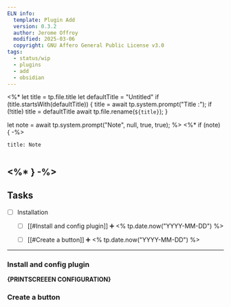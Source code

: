 ```yaml
---
ELN info:
  template: Plugin Add 
  version: 0.3.2
  author: Jerome Offroy
  modified: 2025-03-06
  copyright: GNU Affero General Public License v3.0
tags:
  - status/wip
  - plugins
  - add
  - obsidian
---
```

<%*
let title = tp.file.title
let defaultTitle = "Untitled"
if (title.startsWith(defaultTitle)) {
  title = await tp.system.prompt("Title :");
  if (!title) title = defaultTitle
  await tp.file.rename(`${title}`);
}

let note = await tp.system.prompt("Note", null, true, true);
%>
<%* if (note) { -%>
````ad-note
title: Note


````
<%* } -%>
---
## Tasks
- [ ] Installation
	- [ ] [[#Install and config plugin]] ➕ <% tp.date.now("YYYY-MM-DD") %> 
	- [ ] [[#Create a button]]  ➕ <% tp.date.now("YYYY-MM-DD") %> 


---
### Install and config plugin

**{PRINTSCREEEN CONFIGURATION}**




### Create a button

